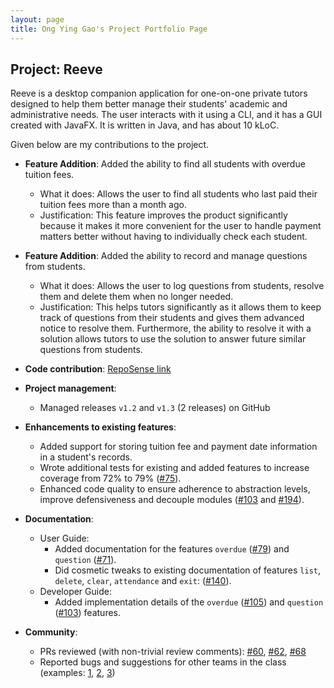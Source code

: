```yaml
---
layout: page
title: Ong Ying Gao's Project Portfolio Page
---
```


## Project: Reeve

Reeve is a desktop companion application for one-on-one private tutors designed to help them better manage their students' academic and administrative needs.
The user interacts with it using a CLI, and it has a GUI created with JavaFX. It is written in Java, and has about 10 kLoC.

Given below are my contributions to the project.

* **Feature Addition**: Added the ability to find all students with overdue tuition fees.
  * What it does: Allows the user to find all students who last paid their tuition fees more than a month ago.
  * Justification: This feature improves the product significantly because it makes it more convenient for the user to handle payment matters better without having to individually check each student.

* **Feature Addition**: Added the ability to record and manage questions from students.
  * What it does: Allows the user to log questions from students, resolve them and delete them when no longer needed.
  * Justification: This helps tutors significantly as it allows them to keep track of questions from their students and gives them advanced notice to resolve them.
    Furthermore, the ability to resolve it with a solution allows tutors to use the solution to answer future similar questions from students.

* **Code contribution**: [RepoSense link](https://nus-cs2103-ay2021s1.github.io/tp-dashboard/#breakdown=true&search=W15-2&sort=groupTitle&sortWithin=title&since=2020-08-14&timeframe=commit&mergegroup=&groupSelect=groupByRepos&checkedFileTypes=docs~functional-code~test-code~other&tabOpen=true&tabType=authorship&tabAuthor=StopTakingAllTheNames&tabRepo=AY2021S1-CS2103T-W15-2%2Ftp%5Bmaster%5D&authorshipIsMergeGroup=false&authorshipFileTypes=docs~functional-code~test-code~other)

* **Project management**:
  * Managed releases `v1.2` and `v1.3` (2 releases) on GitHub

* **Enhancements to existing features**:
  * Added support for storing tuition fee and payment date information in a student's records.
  * Wrote additional tests for existing and added features to increase coverage from 72% to 79% ([\#75](https://github.com/AY2021S1-CS2103T-W15-2/tp/pull/75)).
  * Enhanced code quality to ensure adherence to abstraction levels, improve defensiveness and decouple modules ([\#103](https://github.com/AY2021S1-CS2103T-W15-2/tp/pull/103) and [\#194](https://github.com/AY2021S1-CS2103T-W15-2/tp/pull/194)).

* **Documentation**:
  * User Guide:
    * Added documentation for the features `overdue` ([\#79](https://github.com/AY2021S1-CS2103T-W15-2/tp/pull/79)) and `question` ([\#71](https://github.com/AY2021S1-CS2103T-W15-2/tp/pull/103)).
    * Did cosmetic tweaks to existing documentation of features `list`, `delete`, `clear`, `attendance` and `exit`: ([\#140](https://github.com/AY2021S1-CS2103T-W15-2/tp/pull/140)).
  * Developer Guide:
    * Added implementation details of the `overdue` ([\#105](https://github.com/AY2021S1-CS2103T-W15-2/tp/pull/105)) and `question` ([\#103](https://github.com/AY2021S1-CS2103T-W15-2/tp/pull/103)) features.

* **Community**:
  * PRs reviewed (with non-trivial review comments): [\#60](https://github.com/AY2021S1-CS2103T-W15-2/tp/pull/60), [\#62](https://github.com/AY2021S1-CS2103T-W15-2/tp/pull/62), [\#68](https://github.com/AY2021S1-CS2103T-W15-2/tp/pull/68)
  * Reported bugs and suggestions for other teams in the class (examples: [1](https://github.com/StopTakingAllTheNames/ped/issues/1), [2](https://github.com/StopTakingAllTheNames/ped/issues/5), [3](https://github.com/StopTakingAllTheNames/ped/issues/2))
